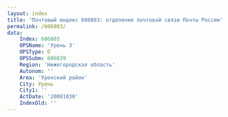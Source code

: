 ```yaml
---
layout: index
title: 'Почтовый индекс 606803: отделение почтовой связи Почты России'
permalink: /606803/
data:
    Index: 606803
    OPSName: 'Урень 3'
    OPSType: О
    OPSSubm: 606839
    Region: 'Нижегородская область'
    Autonom: ''
    Area: 'Уренский район'
    City: Урень
    City1: ''
    ActDate: '20001030'
    IndexOld: ''
---
```

